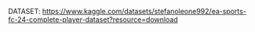 DATASET: https://www.kaggle.com/datasets/stefanoleone992/ea-sports-fc-24-complete-player-dataset?resource=download
